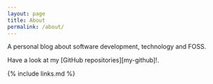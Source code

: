 ```yaml
---
layout: page
title: About
permalink: /about/
---
```

A personal blog about software development, technology and FOSS.

Have a look at my [GitHub repositories][my-github]!.

{% include links.md %}